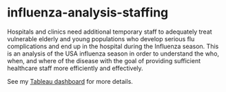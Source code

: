 # influenza-analysis-staffing
Hospitals and clinics need additional temporary staff to adequately treat vulnerable elderly and young populations who develop serious flu complications and end up in the hospital during the Influenza season. This is an analysis of the USA influenza season in order to understand the who, when, and where of the disease with the goal of providing sufficient healthcare staff more efficiently and effectively.

See my [Tableau dashboard](https://public.tableau.com/profile/tableau.mark#!/vizhome/2_9StorytellingwithDataPresentationsFinal/InfluenzaUSA2009-2017) for more details.

